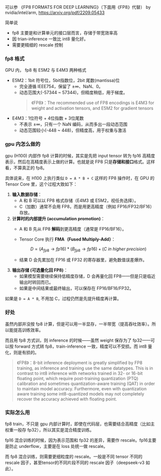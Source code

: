 可以参 《FP8 FORMATS FOR DEEP LEARNING》（下面用《FP8》代替） by nvidia/intel/arm, https://arxiv.org/pdf/2209.05433 

简单说
- fp8 主要是和计算单元的接口层而言，存储于带宽效率高
- 因 trian-inference 一致比 int8 量化好。
- 需要更精细的 rescale 控制

### fp8 格式

GPU 内， fp8 有 E5M2 与 E4M3 两种格式
- E5M2：1bit 符号位，5bit指数位，2bit 尾数(mantissa)位
  - 完全遵循 IEEE754，保留了 ±∞、NaN、0。
  - 动态范围大(-57344 ~ 57344)，但精度稍低，用于梯度。
    > 《FP8》：The recommended use of FP8 encodings is E4M3 for weight and activation tensors, and E5M2 for gradient tensors 
- E4M3：1位符号 + 4位指数 + 3位尾数
  - 不表示 ±∞，只有一个 NaN 编码，从而多出一段动态范围
  - 动态范围较小(-448 ~ 448)，但精度高，用于权重与激活

### gpu 内怎么做的

gpu (H100) 内部作 fp8 计算的时候，其实是先把 input tensor 转为 fp16 高精度表示，然后在高精度表示上做的计算。也就是说 FP8 只是**存储和接口**格式。这样看，不算真正的 fp8。

具体说来，在 H100 上执行类似 `D = A * B + C` 这样的 FP8 操作时，在 GPU 的 Tensor Core 里，这个过程大致如下：

1. **输入数据存储**：
   * A 和 B 可以以 FP8 格式存储（E4M3 或 E5M2，视任务选择）。
   * C（加数）通常不会用 FP8，而是用更高精度（例如 FP16/FP32/BF16）存放。
2. **计算时的内部提升 (accumulation promotion)**：
   * A 和 B 先从 FP8 **解码**到更高精度（通常是 FP16/BF16）。
   * Tensor Core 执行 **FMA（Fused Multiply-Add）**：

     $$
     D = (A_{fp8} \to fp16) * (B_{fp8} \to fp16) + (C \ in \ higher\ precision)
     $$
   * 结果 D 会先累加在 FP16 或 FP32 的寄存器里，避免数值误差爆炸。
3. **输出存储 (可选量化回 FP8)**：
   * 如果模型需要继续保持低精度存储，D 会再量化回 FP8——但是只是临近输出时转回而已。
   * 如果是中间结果或最终输出，可以保存在 FP16/BF16/FP32。

如果是 `D = A * B`, 不用加 C，过程仍然是先提升精度再计算。

### 好处

虽然内部并没按 fp8 计算，但是可以用一半显存，一半带宽（提高吞吐效率）。所以能提高训练效率。

而且用 fp8 方式训，则 inference 的时候——虽然 weight 保存为了 fp32——可以按 forward 方式转 fp8，train-inference 一致，精度可以不受损。而 int8 量化，则是有损的。
> 《FP8》：8-bit inference deployment is greatly simplified by FP8 training, as inference and training use the same datatypes.
This is in contrast to int8 inference with networks trained in 32- or 16-bit floating point, which require post-training
quantization (PTQ) calibration and sometimes quantization-aware training (QAT) in order to maintain model accuracy.
Furthermore, even with quantization aware training some int8-quantized models may not completely recover the
accuracy achieved with floating point.

### 实际怎么用

fp8 train，不只是 gpu 内部计算时，即使在代码层，也需要结合高精度（比如主权重一般存 fp32），所以其实是混合精度训练。

fp16 混合训练的时候，因为表示范围和 fp32 的差异，需要作 rescale。fp16主要是防止 underflow，主要是在 loss 处统一做 rescale。

而 fp8 混合训练，则需要更细粒度的 rescale。一般是不同 tensor 不同的 rescale 因子，甚至tensor的不同片段不同的 rescale 因子（deepseek-v3 如此）。

